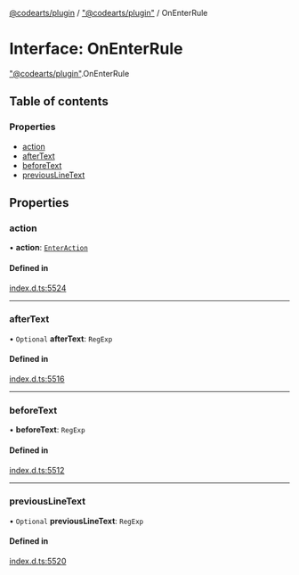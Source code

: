 [@codearts/plugin](../README.md) / ["@codearts/plugin"](../modules/_codearts_plugin_.md) / OnEnterRule

# Interface: OnEnterRule

["@codearts/plugin"](../modules/_codearts_plugin_.md).OnEnterRule

## Table of contents

### Properties

- [action](codearts_plugin_.OnEnterRule.md#action)
- [afterText](codearts_plugin_.OnEnterRule.md#aftertext)
- [beforeText](codearts_plugin_.OnEnterRule.md#beforetext)
- [previousLineText](codearts_plugin_.OnEnterRule.md#previouslinetext)

## Properties

### action

• **action**: [`EnterAction`](codearts_plugin_.EnterAction.md)

#### Defined in

[index.d.ts:5524](https://github.com/huaweicloud/cloudide-plugin-api/blob/d4de966/index.d.ts#L5524)

___

### afterText

• `Optional` **afterText**: `RegExp`

#### Defined in

[index.d.ts:5516](https://github.com/huaweicloud/cloudide-plugin-api/blob/d4de966/index.d.ts#L5516)

___

### beforeText

• **beforeText**: `RegExp`

#### Defined in

[index.d.ts:5512](https://github.com/huaweicloud/cloudide-plugin-api/blob/d4de966/index.d.ts#L5512)

___

### previousLineText

• `Optional` **previousLineText**: `RegExp`

#### Defined in

[index.d.ts:5520](https://github.com/huaweicloud/cloudide-plugin-api/blob/d4de966/index.d.ts#L5520)
